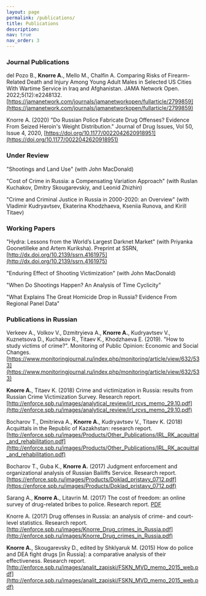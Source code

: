 ```yaml
---
layout: page
permalink: /publications/
title: Publications
description: 
nav: true
nav_order: 3
---
```

<!-- _pages/publications.md -->


### Journal Publications 

del Pozo B., **Knorre A.**, Mello M., Chalfin A. Comparing Risks of Firearm-Related Death and Injury Among Young Adult Males in Selected US Cities With Wartime Service in Iraq and Afghanistan. JAMA Network Open. 2022;5(12):e2248132. [https://jamanetwork.com/journals/jamanetworkopen/fullarticle/2799859](https://jamanetwork.com/journals/jamanetworkopen/fullarticle/2799859)

Knorre A. (2020) "Do Russian Police Fabricate Drug Offenses? Evidence From Seized Heroin's Weight Distribution." Journal of Drug Issues, Vol 50, Issue 4, 2020, [https://doi.org/10.1177/0022042620918951](https://doi.org/10.1177/0022042620918951)

### Under Review
"Shootings and Land Use" (with John MacDonald)

"Cost of Crime in Russia: a Compensating Variation Approach" (with Ruslan Kuchakov, Dmitry Skougarevskiy, and Leonid Zhizhin) 

"Crime and Criminal Justice in Russia in 2000-2020: an Overview" (with Vladimir Kudryavtsev, Ekaterina Khodzhaeva, Kseniia Runova, and Kirill Titaev)

### Working Papers
"Hydra: Lessons from the World’s Largest Darknet Market" (with Priyanka Goonetilleke and Artem Kuriksha). Preprint at SSRN, [http://dx.doi.org/10.2139/ssrn.4161975](http://dx.doi.org/10.2139/ssrn.4161975)

"Enduring Effect of Shooting Victimization" (with John MacDonald)

"When Do Shootings Happen? An Analysis of Time Cyclicity"

"What Explains The Great Homicide Drop in Russia? Evidence From Regional Panel Data"

### Publications in Russian

Verkeev A., Volkov V., Dzmitryieva A., **Knorre A.**, Kudryavtsev V., Kuznetsova D., Kuchakov R., Titaev K., Khodzhaeva E. (2019). "How to study victims of crime?". Monitoring of Public Opinion: Economic and Social Changes.  [https://www.monitoringjournal.ru/index.php/monitoring/article/view/632/533](https://www.monitoringjournal.ru/index.php/monitoring/article/view/632/533)

**Knorre A.**, Titaev K. (2018) Crime and victimization in Russia: results from Russian Crime Victimization Survey. Research report. [http://enforce.spb.ru/images/analytical_review/irl_rcvs_memo_29.10.pdf](http://enforce.spb.ru/images/analytical_review/irl_rcvs_memo_29.10.pdf)

Bocharov T., Dmitrieva A., **Knorre A.**, Kudryavtsev V., Titaev K. (2018) Acquittals in the Republic of Kazakhstan: research report. [http://enforce.spb.ru/images/Products/Other_Publications/IRL_RK_acquittal_and_rehabilitation.pdf](http://enforce.spb.ru/images/Products/Other_Publications/IRL_RK_acquittal_and_rehabilitation.pdf)

Bocharov T., Guba K., **Knorre A.** (2017) Judgment enforcement and organizational analysis of Russian Bailiffs Service. Research report. [https://enforce.spb.ru/images/Products/Doklad_pristavy_0712.pdf](https://enforce.spb.ru/images/Products/Doklad_pristavy_0712.pdf)

Sarang A., **Knorre A.**, Litavrin M. (2017) The cost of freedom: an online survey of drug-related bribes to police. Research report. [PDF](../papers/sarang_etal_tsena_svobody_2017.pdf)

Knorre A. (2017) Drug offenses in Russia: an analysis of crime- and court-level statistics. Research report. [http://enforce.spb.ru/images/Knorre_Drug_crimes_in_Russia.pdf](http://enforce.spb.ru/images/Knorre_Drug_crimes_in_Russia.pdf)

**Knorre A.**, Skougarevsky D., edited by Shklyaruk M. (2015) How do police and DEA fight drugs [in Russia]: a comparative analysis of their effectiveness. Research report. [http://enforce.spb.ru/images/analit_zapiski/FSKN_MVD_memo_2015_web.pdf](http://enforce.spb.ru/images/analit_zapiski/FSKN_MVD_memo_2015_web.pdf)



